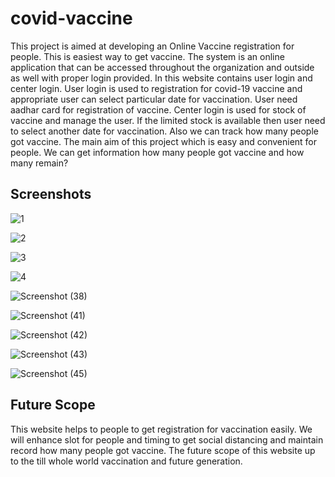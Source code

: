 # covid-vaccine

This project is aimed at developing an Online Vaccine registration for people. This is easiest way to get vaccine. The system is an online application that can be accessed throughout the organization and outside as well with proper login provided.
In this website contains user login and center login. User login is used to registration for covid-19 vaccine and appropriate user can select particular date for vaccination. User need aadhar card for registration of vaccine. Center login is used for stock of vaccine and manage the user. If the limited stock is available then user need to select another date for vaccination. Also we can track how many people got vaccine.
The main aim of this project which is easy and convenient for people. We can get information how many people got vaccine and how many remain?

## Screenshots 

![1](https://user-images.githubusercontent.com/76244893/174586749-89b8b343-60ab-4ee3-8af3-29ece9b8dd88.jpg)


![2](https://user-images.githubusercontent.com/76244893/174586753-e77627b4-000f-413e-8315-67b62c896d3f.jpg)


![3](https://user-images.githubusercontent.com/76244893/174586754-b9f304fb-eda8-456a-b33f-5d803d7b659b.jpg)


![4](https://user-images.githubusercontent.com/76244893/174586757-c1d13a63-0d02-46e3-9392-26e1aba281be.jpg)


![Screenshot (38)](https://user-images.githubusercontent.com/76244893/174586766-fcfba8ae-420e-43af-aa4d-458319a2e647.png)


![Screenshot (41)](https://user-images.githubusercontent.com/76244893/174586767-cb0ab489-c4e3-495c-b32c-9015f9c7e4cb.png)


![Screenshot (42)](https://user-images.githubusercontent.com/76244893/174586770-cf4ab640-3d75-4b50-a948-e8f5b9b87f3a.png)


![Screenshot (43)](https://user-images.githubusercontent.com/76244893/174586774-8b04f806-cc20-47a6-b1a5-12dc050b08ff.png)


![Screenshot (45)](https://user-images.githubusercontent.com/76244893/174586777-27070333-2ec5-4107-8f1f-e0d7cbf1bf21.png)





## Future Scope

This website helps to people to get registration for vaccination easily. We will enhance slot for people and timing to get social distancing and maintain record how many people got vaccine.
The future scope of this website up to the till whole world vaccination and future generation.


